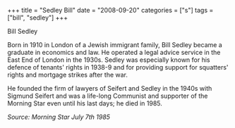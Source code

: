 +++
title = "Sedley Bill"
date = "2008-09-20"
categories = ["s"]
tags = ["bill", "sedley"]
+++

Bill Sedley

Born in 1910 in London of a Jewish immigrant family, Bill Sedley became a graduate in economics and law. He operated a legal advice service in the East End of London in the 1930s. Sedley was especially known for his defence of tenants' rights in 1938-9 and for providing support for squatters' rights and mortgage strikes after the war.

He founded the firm of lawyers of Seifert and Sedley in the 1940s with Sigmund Seifert and was a life-long Communist and supporter of the Morning Star even until his last days; he died in 1985.

_Source: Morning Star July 7th 1985_
